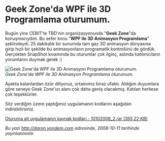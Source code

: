 # Geek Zone'da WPF ile 3D Programlama oturumum. 

Bugün yine CEBIT'te TBD'nin organizasyonunda "**Geek Zone**"da
konuşmacıydım. Bu sefer konu "**WPF ile 3D Animasyon Programlama**"
şeklindeydi. 25 dakikalık bir sunumda tam gaz 3D animasyon dünyasına
girip hızlı bir şekilde bu animasyonların programatik kontrolünü de
gördük. Gerçekten SnapShot kıvamında bu oturumlar çok ilginç, aslında
katılımcıların yorumlarını duymak gerek :)

![Geek Zone'da WPF ile 3D Animasyon Programlama
oturumum.](../media/Geek_Zone_da_WPF_ile_3D_Programlama_oturumum/10102008_1.jpg)\
*Geek Zone'da WPF ile 3D Animasyon Programlama oturumum.*

Ayakta kalanlardan özür diliyoruz, ortamımız biraz ufaktı. Aldığım
duyumlara göre seneye Geek Zone'un alanı çok daha geniş olacakmış.
Katılan herkese çok teşekkürler.

Söz verdiğim üzere yaptığımız uygulamanın kodlarını aşağıdan
indirebilirsiniz.

[Oturuma ait uygulamanın kaynak kodları - 10102008\_2.rar (355,22
KB)](../media/Geek_Zone_da_WPF_ile_3D_Programlama_oturumum/10102008_2.rar)


*Bu yazi http://daron.yondem.com adresinde, 2008-10-11 tarihinde yayinlanmistir.*